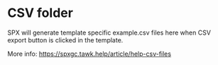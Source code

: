 # CSV folder

SPX will generate template specific example.csv files here when CSV export button is clicked in the template.

More info: https://spxgc.tawk.help/article/help-csv-files